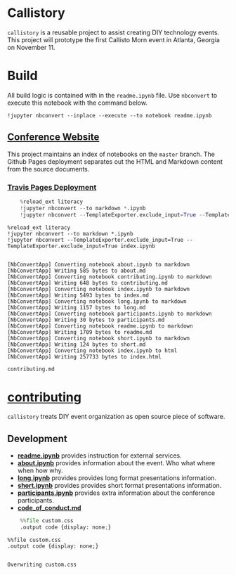 
# Callistory

`callistory` is a reusable project to assist creating DIY technology events.  This project will prototype the first Callisto Morn event in Atlanta, Georgia on November 11.

# Build

All build logic is contained with in the `readme.ipynb` file.  Use `nbconvert` to execute this notebook with the command below.

    !jupyter nbconvert --inplace --execute --to notebook readme.ipynb
    
## [Conference Website](https://tonyfast.github.io/callistory/)


This project maintains an index of notebooks on the `master` branch.  The Github Pages deployment separates out the HTML and Markdown content from the source documents.   

### [Travis Pages Deployment](https://docs.travis-ci.com/user/deployment/pages/)


```python
    %reload_ext literacy
    !jupyter nbconvert --to markdown *.ipynb
    !jupyter nbconvert --TemplateExporter.exclude_input=True --TemplateExporter.exclude_input=True index.ipynb 
```


    %reload_ext literacy
    !jupyter nbconvert --to markdown *.ipynb
    !jupyter nbconvert --TemplateExporter.exclude_input=True --TemplateExporter.exclude_input=True index.ipynb 


    [NbConvertApp] Converting notebook about.ipynb to markdown
    [NbConvertApp] Writing 585 bytes to about.md
    [NbConvertApp] Converting notebook contributing.ipynb to markdown
    [NbConvertApp] Writing 648 bytes to contributing.md
    [NbConvertApp] Converting notebook index.ipynb to markdown
    [NbConvertApp] Writing 5493 bytes to index.md
    [NbConvertApp] Converting notebook long.ipynb to markdown
    [NbConvertApp] Writing 1157 bytes to long.md
    [NbConvertApp] Converting notebook participants.ipynb to markdown
    [NbConvertApp] Writing 30 bytes to participants.md
    [NbConvertApp] Converting notebook readme.ipynb to markdown
    [NbConvertApp] Writing 1709 bytes to readme.md
    [NbConvertApp] Converting notebook short.ipynb to markdown
    [NbConvertApp] Writing 124 bytes to short.md
    [NbConvertApp] Converting notebook index.ipynb to html
    [NbConvertApp] Writing 257733 bytes to index.html



```python
contributing.md
```



# [contributing](contributing.ipynb)

`callistory` treats DIY event organization as open source piece of software.

## Development

* __[readme.ipynb](readme.ipynb)__ provides instruction for external services.
* __[about.ipynb](about.ipynb)__ provides information about the event.  Who what where when how why.
* __[long.ipynb](long.ipynb)__ provides provides long format presentations information.
* __[short.ipynb](short.ipynb)__ provides provides short format presentations information.
* __[participants.ipynb](participants.ipynb)__ provides extra information about the conference participants.
* __[code_of_conduct.md](code_of_conduct.md)__




```python
    %%file custom.css
    .output code {display: none;}
```


    %%file custom.css
    .output code {display: none;}


    Overwriting custom.css

